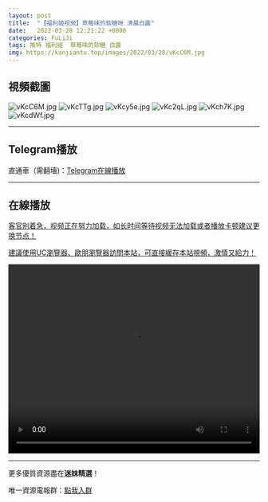 ```yaml
---
layout: post
title:  "【福利姬视频】草莓味的软糖呀 清晨白露"
date:   2022-03-28 12:21:22 +0800
categories: FuLiJi
tags: 推特 福利姬  草莓味的软糖 白露
img: https://kanjiantu.top/images/2022/03/28/vKcC6M.jpg
---
```



## 視頻截圖

![vKcC6M.jpg](https://kanjiantu.top/images/2022/03/28/vKcC6M.jpg)
![vKcTTg.jpg](https://kanjiantu.top/images/2022/03/28/vKcTTg.jpg)
![vKcy5e.jpg](https://kanjiantu.top/images/2022/03/28/vKcy5e.jpg)
![vKc2qL.jpg](https://kanjiantu.top/images/2022/03/28/vKc2qL.jpg)
![vKch7K.jpg](https://kanjiantu.top/images/2022/03/28/vKch7K.jpg)
![vKcdWf.jpg](https://kanjiantu.top/images/2022/03/28/vKcdWf.jpg)

* * *
## Telegram播放

直通車（需翻墻)：[Telegram在線播放](https://t.me/mimeijingxuan/403)

* * *
## 在線播放
<u>客官别着急，视频正在努力加载，如长时间等待视频无法加载或者播放卡顿建议更换节点！</u>

<u>建議使用UC瀏覽器、歐朋瀏覽器訪問本站，可直接緩存本站視頻，激情又給力！</u>
<center><video src="https://cdn.publer.io/uploads/videos/62472157db2797357edec406/4e51b9e1eabe599e7c054a356bb32257.mp4" width="100%" height="380px" controls="controls"></video></center>


* * *
更多優質資源盡在**迷妹精選**！

唯一資源電報群：[點我入群](https://t.me/mimeijingxuan)


